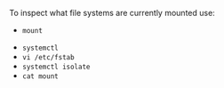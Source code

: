 To inspect what file systems are currently mounted use:

+ `mount`
* `systemctl`
* `vi /etc/fstab`
* `systemctl isolate`
* `cat mount`
